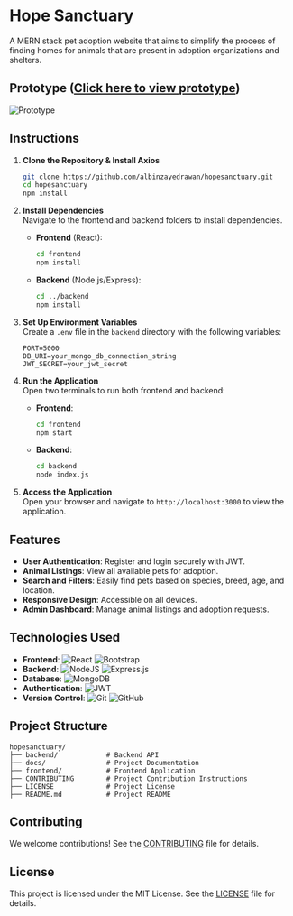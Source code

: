 # Hope Sanctuary

A MERN stack pet adoption website that aims to simplify the process of finding homes for animals that are present in adoption organizations and shelters.

## Prototype ([Click here to view prototype](https://www.figma.com/proto/yzr3Eu2ofZpj0sE7i9X94T/Prototype?node-id=22-5&node-type=canvas&t=eDp9Pvd3tUS5nhLi-1&scaling=contain&content-scaling=fixed&page-id=0%3A1&starting-point-node-id=22%3A5))

![Prototype](https://github.com/user-attachments/assets/e1104c54-df27-429f-b82e-50aa7982f2d4)

## Instructions

1. **Clone the Repository & Install Axios**  

   ```bash
   git clone https://github.com/albinzayedrawan/hopesanctuary.git
   cd hopesanctuary
   npm install
   ```

2. **Install Dependencies**  
   Navigate to the frontend and backend folders to install dependencies.  
   - **Frontend** (React):  
  
     ```bash
     cd frontend
     npm install
     ```

   - **Backend** (Node.js/Express):  
  
     ```bash
     cd ../backend
     npm install
     ```

3. **Set Up Environment Variables**  
   Create a `.env` file in the `backend` directory with the following variables:  

   ```env
   PORT=5000
   DB_URI=your_mongo_db_connection_string
   JWT_SECRET=your_jwt_secret
   ```

4. **Run the Application**  
   Open two terminals to run both frontend and backend:  
   - **Frontend**:

     ```bash
     cd frontend
     npm start
     ```

   - **Backend**:  
  
     ```bash
     cd backend
     node index.js
     ```

5. **Access the Application**  
   Open your browser and navigate to `http://localhost:3000` to view the application.

## Features

- **User Authentication**: Register and login securely with JWT.
- **Animal Listings**: View all available pets for adoption.
- **Search and Filters**: Easily find pets based on species, breed, age, and location.
- **Responsive Design**: Accessible on all devices.
- **Admin Dashboard**: Manage animal listings and adoption requests.

## Technologies Used

- **Frontend**: ![React](https://img.shields.io/badge/react-%2320232a.svg?style=for-the-badge&logo=react&logoColor=%2361DAFB) ![Bootstrap](https://img.shields.io/badge/Bootstrap-7952B3?style=for-the-badge&logo=bootstrap&logoColor=white)
- **Backend**: ![NodeJS](https://img.shields.io/badge/node.js-6DA55F?style=for-the-badge&logo=node.js&logoColor=white) ![Express.js](https://img.shields.io/badge/express.js-%23404d59.svg?style=for-the-badge&logo=express&logoColor=%2361DAFB)
- **Database**: ![MongoDB](https://img.shields.io/badge/MongoDB-%234ea94b.svg?style=for-the-badge&logo=mongodb&logoColor=white)
- **Authentication**: ![JWT](https://img.shields.io/badge/JWT-black?style=for-the-badge&logo=JSON%20web%20tokens)
- **Version Control**: ![Git](https://img.shields.io/badge/Git-F05032?style=for-the-badge&logo=git&logoColor=white) ![GitHub](https://img.shields.io/badge/GitHub-181717?style=for-the-badge&logo=github&logoColor=white)

## Project Structure

```plaintext
hopesanctuary/
├── backend/            # Backend API
├── docs/               # Project Documentation
├── frontend/           # Frontend Application
├── CONTRIBUTING        # Project Contribution Instructions
├── LICENSE             # Project License
├── README.md           # Project README
```

## Contributing

We welcome contributions! See the [CONTRIBUTING](CONTRIBUTING) file for details.

## License

This project is licensed under the MIT License. See the [LICENSE](LICENSE) file for details.
